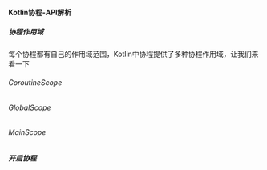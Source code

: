 #### Kotlin协程-API解析

##### 协程作用域

每个协程都有自己的作用域范围，Kotlin中协程提供了多种协程作用域，让我们来看一下

###### CoroutineScope



###### GlobalScope



###### MainScope



##### 开启协程

